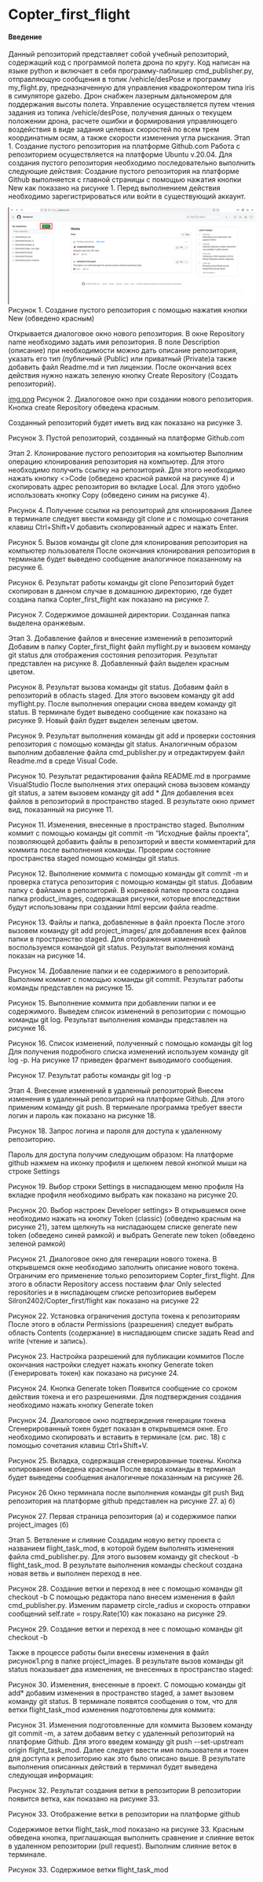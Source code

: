 # Copter_first_flight
#### Введение
Данный репозиторий представляет собой учебный репозиторий, содержащий код с программой полета дрона по кругу. Код написан на языке python и включает в себя программу-паблишер cmd_publisher.py, отправляющую сообщения в топик /vehicle/desPose и программу my_flight.py, предназначенную для управления квадрокоптером типа iris в симуляторе gazebo. Дрон снабжен лазерным дальномером для поддержания высоты полета. Управление осуществляется путем чтения задания из топика /vehicle/desPose, получения данных о текущем положении дрона, расчете ошибки и формирования управляющего воздействия в виде задания целевых скоростей по всем трем координатным осям, а также скорости изменения угла рыскания. 
Этап 1. Создание пустого репозитория на платформе Github.com
Работа с репозиторием осуществляется на платформе Ubuntu v.20.04. Для создания пустого репозитория необходимо последовательно выполнить следующие действия:
Создание пустого репозитория на платформе Github выполняется  с главной страницы с помощью нажатия кнопки New как показано на рисунке 1. Перед выполнением действия необходимо зарегистрироваться или войти в существующий аккаунт.

![img.png](project_images/Рисунок0.png)
Рисунок 1. Создание пустого репозитория с помощью нажатия кнопки New 
(обведено красным)

Открывается диалоговое окно нового репозитория. В окне Repository name необходимо задать имя репозитория. В поле Description (описание) при необходимости можно дать описание репозитория, указать его тип (публичный (Public) или приватный (Private)а также добавить файл Readme.md и тип лицензии.  После окончания всех действия нужно нажать зеленую кнопку Create Repository (Создать репозиторий). 

[img.png](project_images/рисунок1.png)
Рисунок 2. Диалоговое окно при создании нового репозитория. Кнопка create Repository обведена красным.

Созданный репозиторий будет иметь вид как показано на рисунке 3.

Рисунок 3. Пустой репозиторий, созданный на платформе Github.com

Этап 2. Клонирование пустого репозитория на компьютер
Выполним операцию клонирования репозитория на компьютер. Для этого необходимо получить ссылку на репозиторий. Для этого необходимо нажать кнопку <>Code (обведено красной рамкой на рисунке 4) и скопировать адрес репозитория во вкладке Local. Для этого удобно использовать кнопку Copy (обведено синим на рисунке 4).

Рисунок 4. Получение ссылки на репозиторий для клонирования
Далее в терминале следует ввести команду git clone и с помощью сочетания клавиш Ctrl+Shift+V добавить скопированный адрес и нажать Enter.

Рисунок 5. Вызов команды git clone для клонирования репозитория на компьютер пользователя
После окончания клонирования репозитория в терминале будет выведено сообщение аналогичное показанному на рисунке 6. 

Рисунок 6. Результат работы команды git clone
Репозиторий будет скопирован в данном случае в домашнюю директорию, где будет создана папка Copter_first_flight как показано на рисунке 7.

Рисунок 7. Содержимое домашней директории. Созданная папка выделена оранжевым.

Этап 3. Добавление файлов и внесение изменений в репозиторий
Добавим в папку Copter_first_flight файл myflight.py и вызовем команду git status для отображения состояния репозитория. Результат представлен на рисунке 8. Добавленный файл выделен красным цветом.

Рисунок 8. Результат вызова команды git status.
Добавим файл в репозиторий в область staged. Для этого вызовем команду git add myflight.py. После выполнения операции снова введем команду git status. В терминале будет выведено сообщение как показано на рисунке 9. Новый файл будет выделен зеленым цветом.

Рисунок 9. Результат выполнения команды git add и проверки состояния репозитория с помощью команды git status.
Аналогичным образом выполним добавление файла cmd_publisher.py и отредактируем файл Readme.md в среде Visual Code. 

Рисунок 10. Результат редактирования файла README.md в программе VisualStudio
После выполнения этих операций снова вызовем команду git status, а затем  вызовем команду git add * Для добавления всех файлов в репозиторий в пространство staged. В результате окно примет вид, показанный на рисунке 11.

Рисунок 11. Изменения, внесенные в пространство staged.
Выполним коммит с помощью команды git commit -m “Исходные файлы проекта”, позволяющей добавить файлы в репозиторий и ввести комментарий для коммита  после выполнения команды. Проверим состояние пространства staged помощью команды git status. 

Рисунок 12. Выполнение коммита с помощью команды git commit -m и проверка статуса репозитория с помощью команды git status.
Добавим папку с файлами в репозиторий. В корневой папке проекта создана папка product_images, содержащая рисунки, которые впоследствии будут использованы при создании html версии файла readme.
 
Рисунок 13. Файлы и папка, добавленные в файл проекта
После этого вызовем команду git add project_images/ для добавления всех файлов папки в пространство staged. Для отображения изменений воспользуемся командой git status.  Результат выполнения команд показан на рисунке 14.

Рисунок 14. Добавление папки и ее содержимого в репозиторий.
 Выполним коммит с помощью команды git commit. Результат работы команды представлен  на рисунке 15.

Рисунок 15. Выполнение коммита при добавлении папки и ее содержимого.
Выведем список изменений в репозитории с помощью команды git log. Результат выполнения команды представлен на рисунке 16.

Рисунок 16. Список изменений, полученный с помощью команды git log
Для получения подробного списка изменений используем команду  git log -p. На рисунке 17 приведен фрагмент выводимого сообщения.

Рисунок 17. Результат работы команды git log -p

Этап 4. Внесение изменений в удаленный репозиторий
Внесем изменения в удаленный репозиторий на платформе Github. Для этого применим команду git push. В терминале программа требует ввести логин и пароль как показано на рисунке 18.  

Рисунок 18. Запрос логина и пароля для доступа к удаленному репозиторию.

Пароль для доступа получим следующим образом:
На платформе github нажмем на иконку профиля и щелкнем левой кнопкой мыши на строке Settings
 
Рисунок 19. Выбор строки Settings в ниспадающем меню профиля
На вкладке профиля необходимо выбрать <Developer settings> как показано на рисунке 20.

Рисунок 20. Выбор настроек Developer settings>
В открывшемся окне необходимо нажать на кнопку Token (classic) (обведено красным на рисунке 21), затем щелкнуть на ниспадающем списке  generate new token (обведено синей рамкой) и выбрать Generate new token (обведено зеленой рамкой)

Рисунок 21. Диалоговое окно для генерации нового токена.
В открывшемся окне необходимо заполнить описание нового токена. Ограничим его применение только репозиторием Copter_first_flight. Для этого в области Repository access поставим флаг Only selected repositories и в ниспадающем списке репозиториев выберем Silron2402/Copter_first/flight как показано на рисунке 22

Рисунок 22. Установка ограничения доступа токена к репозиториям
После этого в области Permissions (разрешения) следует выбрать область Contents (содержание)  в ниспадающем списке задать Read and write (чтение и запись).

Рисунок 23. Настройка разрешений для публикации коммитов
После окончания настройки следует нажать кнопку Generate token (Генерировать токен) как показано на рисунке 24.

Рисунок 24. Кнопка Generate token 
Появится сообщение со сроком действия токена и его разрешениями. Для подтверждения создания необходимо нажать кнопку Generate token

Рисунок 24. Диалоговое окно подтверждения генерации токена 
Сгенерированный токен будет показан в открывшемся окне. Его необходимо скопировать и вставить в терминале (см. рис. 18) с помощью сочетания клавиш Ctrl+Shift+V.

Рисунок 25. Вкладка, содержащая сгенерированные токены. 
Кнопка копирования обведена красным
После ввода команды в терминал будет выведены сообщения аналогичные показанным на рисунке 26.

Рисунок 26 Окно терминала после выполнения команды git push
Вид репозитория на платформе github представлен на рисунке 27.
а)                                                                 б)
  
Рисунок 27. Первая страница репозитория (а) и содержимое папки project_images (б)

Этап 5. Ветвление и слияние
Создадим новую ветку проекта с названием flight_task_mod, в которой будем выполнять изменения файла cmd_publisher.py.  Для этого вызовем команду git checkout -b flight_task_mod. В результате выполнения команды checkout создана новая ветвь и выполнен переход в нее.

Рисунок 28. Создание ветки и переход в нее с помощью команды git checkout -b 
 С помощью редактора nano внесем изменения в файл cmd_publisher.py. Изменим параметр circle_radius и скорость отправки сообщений self.rate = rospy.Rate(10) как показано на рисунке 29.

Рисунок 29. Создание ветки и переход в нее с помощью команды git checkout -b 


Также в процессе работы были внесены изменения в файл рисунок1.png в папке project_images. В результате вызов команды git status показывает два изменения, не внесенных в пространство staged:

Рисунок 30. Изменения, внесенные в  проект. 
С помощью команды git add* добавим изменения в пространство staged, а замет вызовем команду git status. В терминале появятся сообщения о том, что для ветки flight_task_mod изменения подготовлены для коммита:

Рисунок 31. Изменения подготовленные для коммита
Вызовем команду git commit -m, а затем добавим ветку с удаленный репозиторий на платформе Github. Для этого введем команду git push --set-upstream origin flight_task_mod. Далее следует ввести имя пользователя и токен для доступа к репозиторию как это было описано выше. В результате выполнения описанных действий в терминал будет выведена следующая информация:

Рисунок 32. Результат создания ветки в репозитории
В репозитории появится ветка, как показано на рисунке 33.

Рисунок 33. Отображение ветки в репозитории на платформе github

Содержимое ветки flight_task_mod показано на рисунке 33. Красным обведена кнопка, приглашающая выполнить сравнение и слияние веток в удаленном репозитории (pull request).
	Выполним слияние  веток в терминале. 

Рисунок 33. Содержимое ветки flight_task_mod




















